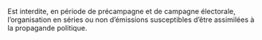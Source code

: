 Est interdite, en période de précampagne et de campagne électorale, l’organisation en séries ou non d’émissions susceptibles d’être assimilées à la propagande politique.